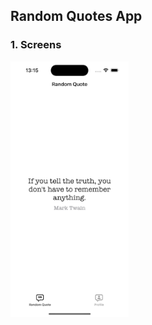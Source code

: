 ## Random Quotes App

### 1. Screens

<div style="float: left;">
    <img src="Previews/RandomQuote.png" style="width: 40%;" />
</div>
